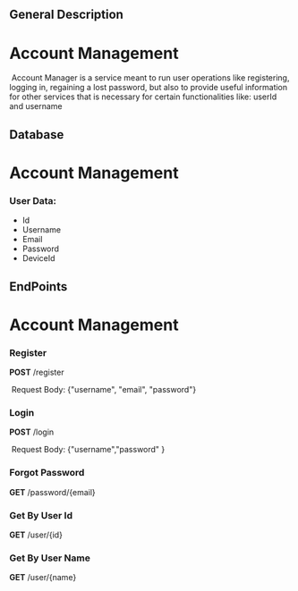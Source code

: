 ## General Description

# Account Management

​ Account Manager is a service meant to run user operations like registering, logging in, regaining a lost password, but also to provide useful information for other services that is necessary for certain functionalities like: userId and username

## Database

# Account Management

### User Data:

- Id
- Username
- Email
- Password
- DeviceId

## EndPoints

# Account Management

### Register

**POST** /register

​ Request Body: {"username", "email", "password"}

### Login

**POST** /login

​ Request Body: {"username","password" }

### Forgot Password

**GET** /password/{email}

### Get By User Id

**GET** /user/{id}

### Get By User Name

**GET** /user/{name}
